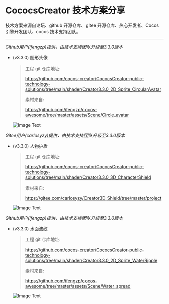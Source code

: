 # CococsCreator 技术方案分享

 技术方案来源自论坛、github 开源仓库、gitee 开源仓库、热心开发者、Cocos 引擎开发团队、cocos 技术支持团队。

---
*Github用户(ifengzp)提供，由技术支持团队升级至3.3.0版本*

* (v3.3.0) 圆形头像

  > 工程 git 仓库地址: 
  >
  > https://github.com/cocos-creator/CococsCreator-public-technology-solutions/tree/main/shader/Creator3.3.0_2D_Sprite_CircularAvatar
  >
  > 素材来自: 
  >
  > https://github.com/ifengzp/cocos-awesome/tree/master/assets/Scene/Circle_avatar
  
  ![Image Text](https://github.com/cocos-creator/CococsCreator-public-technology-solutions/blob/main/image/20211208/2021120801.jpg)



*Gitee用户(carlosyzy)提供，由技术支持团队升级至3.3.0版本*

* (v3.3.0) 人物护盾

  > 工程 git 仓库地址: 
  >
  > https://github.com/cocos-creator/CococsCreator-public-technology-solutions/tree/main/shader/Creator3.3.0_3D_CharacterShield
  >
  > 素材来自: 
  >
  > https://gitee.com/carlosyzy/Creator3D_Shield/tree/master/project
  
  ![Image Text](https://github.com/cocos-creator/CococsCreator-public-technology-solutions/blob/main/gif/20211209/2021120901.gif)



*Github用户(ifengzp)提供，由技术支持团队升级至3.3.0版本*

* (v3.3.0) 水面波纹

  > 工程 git 仓库地址: 
  >
  > https://github.com/cocos-creator/CococsCreator-public-technology-solutions/tree/main/shader/Creator3.3.0_2D_Sprite_WaterRipple
  >
  > 素材来自: 
  >
  > https://github.com/ifengzp/cocos-awesome/tree/master/assets/Scene/Water_spread
  
  ![Image Text](https://github.com/cocos-creator/CococsCreator-public-technology-solutions/blob/main/gif/20211209/2021120902.gif)